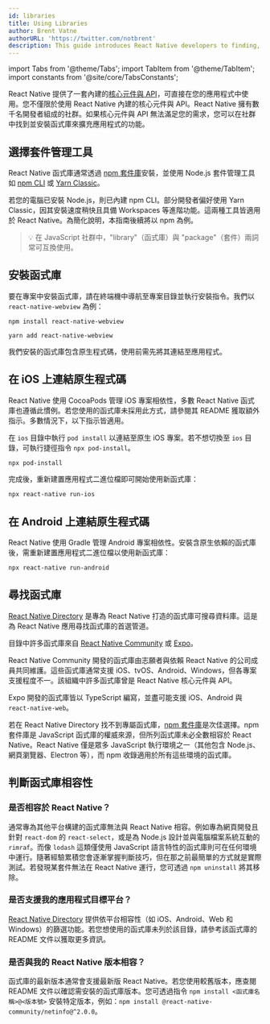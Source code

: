 ```yaml
---
id: libraries
title: Using Libraries
author: Brent Vatne
authorURL: 'https://twitter.com/notbrent'
description: This guide introduces React Native developers to finding, installing, and using third-party libraries in their apps.
---
```


import Tabs from '@theme/Tabs'; import TabItem from '@theme/TabItem'; import constants from '@site/core/TabsConstants';

React Native 提供了一套內建的[核心元件與 API](./components-and-apis)，可直接在您的應用程式中使用。您不僅限於使用 React Native 內建的核心元件與 API。React Native 擁有數千名開發者組成的社群。如果核心元件與 API 無法滿足您的需求，您可以在社群中找到並安裝函式庫來擴充應用程式的功能。

## 選擇套件管理工具

React Native 函式庫通常透過 [npm 套件庫](https://www.npmjs.com/)安裝，並使用 Node.js 套件管理工具如 [npm CLI](https://docs.npmjs.com/cli/npm) 或 [Yarn Classic](https://classic.yarnpkg.com/en/)。

若您的電腦已安裝 Node.js，則已內建 npm CLI。部分開發者偏好使用 Yarn Classic，因其安裝速度稍快且具備 Workspaces 等進階功能。這兩種工具皆適用於 React Native。為簡化說明，本指南後續將以 npm 為例。

> 💡 在 JavaScript 社群中，"library"（函式庫）與 "package"（套件）兩詞常可互換使用。

## 安裝函式庫

要在專案中安裝函式庫，請在終端機中導航至專案目錄並執行安裝指令。我們以 `react-native-webview` 為例：

<Tabs groupId="package-manager" queryString defaultValue={constants.defaultPackageManager} values={constants.packageManagers}>
<TabItem value="npm">

```shell
npm install react-native-webview
```

</TabItem>
<TabItem value="yarn">

```shell
yarn add react-native-webview
```

</TabItem>
</Tabs>

我們安裝的函式庫包含原生程式碼，使用前需先將其連結至應用程式。

## 在 iOS 上連結原生程式碼

React Native 使用 CocoaPods 管理 iOS 專案相依性，多數 React Native 函式庫也遵循此慣例。若您使用的函式庫未採用此方式，請參閱其 README 獲取額外指示。多數情況下，以下指示皆適用。

在 `ios` 目錄中執行 `pod install` 以連結至原生 iOS 專案。若不想切換至 `ios` 目錄，可執行捷徑指令 `npx pod-install`。

```bash
npx pod-install
```

完成後，重新建置應用程式二進位檔即可開始使用新函式庫：

```bash
npx react-native run-ios
```

## 在 Android 上連結原生程式碼

React Native 使用 Gradle 管理 Android 專案相依性。安裝含原生依賴的函式庫後，需重新建置應用程式二進位檔以使用新函式庫：

```bash
npx react-native run-android
```

## 尋找函式庫

[React Native Directory](https://reactnative.directory) 是專為 React Native 打造的函式庫可搜尋資料庫。這是為 React Native 應用尋找函式庫的首選管道。

目錄中許多函式庫來自 [React Native Community](https://github.com/react-native-community/) 或 [Expo](https://docs.expo.dev/versions/latest/)。

React Native Community 開發的函式庫由志願者與依賴 React Native 的公司成員共同維護。這些函式庫通常支援 iOS、tvOS、Android、Windows，但各專案支援程度不一。該組織中許多函式庫曾是 React Native 核心元件與 API。

Expo 開發的函式庫皆以 TypeScript 編寫，並盡可能支援 iOS、Android 與 `react-native-web`。

若在 React Native Directory 找不到專屬函式庫，[npm 套件庫](https://www.npmjs.com/)是次佳選擇。npm 套件庫是 JavaScript 函式庫的權威來源，但所列函式庫未必全數相容於 React Native。React Native 僅是眾多 JavaScript 執行環境之一（其他包含 Node.js、網頁瀏覽器、Electron 等），而 npm 收錄適用於所有這些環境的函式庫。

## 判斷函式庫相容性

### 是否相容於 React Native？

通常專為其他平台構建的函式庫無法與 React Native 相容。例如專為網頁開發且針對 `react-dom` 的 `react-select`，或是為 Node.js 設計並與電腦檔案系統互動的 `rimraf`。而像 `lodash` 這類僅使用 JavaScript 語言特性的函式庫則可在任何環境中運行。隨著經驗累積您會逐漸掌握判斷技巧，但在那之前最簡單的方式就是實際測試。若發現某套件無法在 React Native 運行，您可透過 `npm uninstall` 將其移除。

### 是否支援我的應用程式目標平台？

[React Native Directory](https://reactnative.directory) 提供依平台相容性（如 iOS、Android、Web 和 Windows）的篩選功能。若您想使用的函式庫未列於該目錄，請參考該函式庫的 README 文件以獲取更多資訊。

### 是否與我的 React Native 版本相容？

函式庫的最新版本通常會支援最新版 React Native。若您使用較舊版本，應查閱 README 文件以確認需安裝的函式庫版本。您可透過指令 `npm install <函式庫名稱>@<版本號>` 安裝特定版本，例如：`npm install @react-native-community/netinfo@^2.0.0`。
